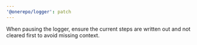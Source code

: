 ```yaml
---
'@onerepo/logger': patch
---
```


When pausing the logger, ensure the current steps are written out and not cleared first to avoid missing context.
